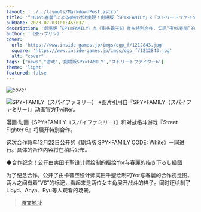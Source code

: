 ```yaml
---
layout: '../../layouts/MarkdownPost.astro'
title: '“ヨルVS春麗”による夢の対決実現！劇場版「SPY×FAMILY」×『ストリートファイター6』スペシャルコラボ発表' 
pubDate: 2023-07-03T01:45:03Z
description: '劇場版「SPY×FAMILY」与《街头霸王6》宣布特别合作，实现“夜VS春丽”的梦幻对决！'
author: '《茶っプリン》'
cover:
  url: 'https://www.inside-games.jp/imgs/ogp_f/1212843.jpg'
  square: 'https://www.inside-games.jp/imgs/ogp_f/1212843.jpg'
  alt: "cover"
tags: ["news","游戏",'劇場版SPY×FAMILY','ストリートファイター6']
theme: 'light'
featured: false
---
```


![cover](https://www.inside-games.jp/imgs/ogp_f/1212843.jpg)

![SPY×FAMILY（スパイファミリー）](https://www.inside-games.jp/imgs/zoom/1212839.jpg)
※图片引用自『SPY×FAMILY（スパイファミリー）』动画官方Twitter。

漫画·动画《SPY×FAMILY（スパイファミリー）》和对战格斗游戏『Street Fighter 6』将展开特别合作。

这次合作将与12月22日公开的《剧场版 SPY×FAMILY CODE: White》一同进行。具体的合作内容将在稍后公布。

◆合作纪念！公开由実田千聖设计师绘制的描绘Yor与春麗的描き下ろし插图

为了纪念合作，公开了由卡普空设计师実田千聖绘制的Yor与春麗的合作视觉图。两人之间有着“VS”的标记，看起来是两位女主角展开战斗的样子。同时还绘制了Lloyd、Anya、Ryu等人观看的场景。

>[原文地址](https://www.inside-games.jp/article/2023/07/03/146948.html)  